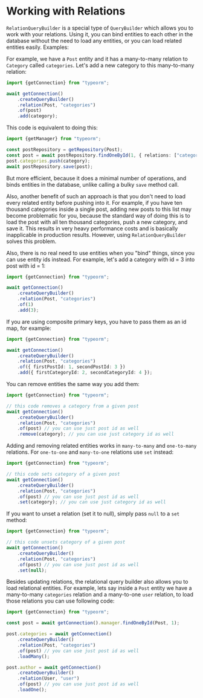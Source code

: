 # Working with Relations

`RelationQueryBuilder` is a special type of `QueryBuilder` which allows you to work with your relations.
Using it, you can bind entities to each other in the database without the need to load any entities,
or you can load related entities easily.
Examples:

For example, we have a `Post` entity and it has a many-to-many relation to `Category` called `categories`.
Let's add a new category to this many-to-many relation:
                       
```typescript
import {getConnection} from "typeorm";

await getConnection()
    .createQueryBuilder()
    .relation(Post, "categories")
    .of(post)
    .add(category);
```

This code is equivalent to doing this:
       
```typescript
import {getManager} from "typeorm";

const postRepository = getRepository(Post);
const post = await postRepository.findOneById(1, { relations: ["categories"] });
post.categories.push(category);
await postRepository.save(post);
```

But more efficient, because it does a minimal number of operations, and binds entities in the database,
unlike calling a bulky `save` method call.

Also, another benefit of such an approach is that you don't need to load every related entity before pushing into it.
For example, if you have ten thousand categories inside a single post, adding new posts to this list may become problematic for you, 
because the standard way of doing this is to load the post with all ten thousand categories, push a new category,
and save it. This results in very heavy performance costs and is basically inapplicable in production results.
However, using `RelationQueryBuilder` solves this problem.

Also, there is no real need to use entities when you "bind" things, since you can use entity ids instead.
For example, let's add a category with id = 3 into post with id = 1:

```typescript
import {getConnection} from "typeorm";

await getConnection()
    .createQueryBuilder()
    .relation(Post, "categories")
    .of(1)
    .add(3);
```

If you are using composite primary keys, you have to pass them as an id map, for example:

```typescript
import {getConnection} from "typeorm";

await getConnection()
    .createQueryBuilder()
    .relation(Post, "categories")
    .of({ firstPostId: 1, secondPostId: 3 })
    .add({ firstCategoryId: 2, secondCategoryId: 4 });
```

You can remove entities the same way you add them:    
         
```typescript
import {getConnection} from "typeorm";

// this code removes a category from a given post
await getConnection()
    .createQueryBuilder()
    .relation(Post, "categories")
    .of(post) // you can use just post id as well
    .remove(category); // you can use just category id as well
```

Adding and removing related entities works in `many-to-many` and `one-to-many` relations.
For `one-to-one` and `many-to-one` relations use `set` instead:

```typescript
import {getConnection} from "typeorm";

// this code sets category of a given post
await getConnection()
    .createQueryBuilder()
    .relation(Post, "categories")
    .of(post) // you can use just post id as well
    .set(category); // you can use just category id as well
```

If you want to unset a relation (set it to null), simply pass `null` to a `set` method:

```typescript
import {getConnection} from "typeorm";

// this code unsets category of a given post
await getConnection()
    .createQueryBuilder()
    .relation(Post, "categories")
    .of(post) // you can use just post id as well
    .set(null);
```

Besides updating relations, the relational query builder also allows you to load relational entities.
For example, lets say inside a `Post` entity we have a many-to-many `categories` relation and a many-to-one `user` relation,
to load those relations you can use following code:

```typescript
import {getConnection} from "typeorm";

const post = await getConnection().manager.findOneById(Post, 1);

post.categories = await getConnection()
    .createQueryBuilder()
    .relation(Post, "categories")
    .of(post) // you can use just post id as well
    .loadMany();

post.author = await getConnection()
    .createQueryBuilder()
    .relation(User, "user")
    .of(post) // you can use just post id as well
    .loadOne();
```
